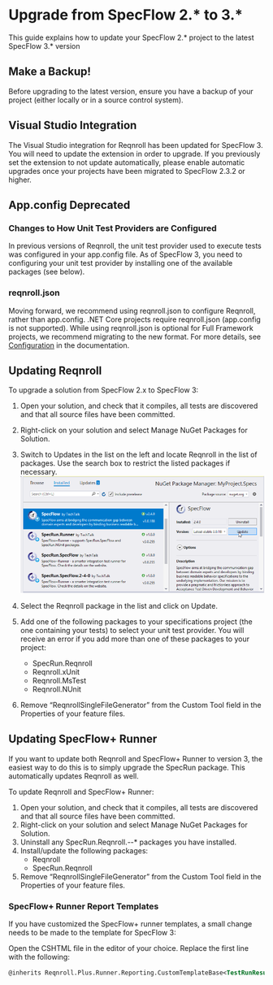 # Upgrade from SpecFlow 2.* to 3.*

This guide explains how to update your SpecFlow 2.* project to the latest SpecFlow 3.* version

## Make a Backup!

Before upgrading to the latest version, ensure you have a backup of your project (either locally or in a source control system).

## Visual Studio Integration

The Visual Studio integration for Reqnroll has been updated for SpecFlow 3. You will need to update the extension in order to upgrade. If you previously set the extension to not update automatically, please enable automatic upgrades once your projects have been migrated to SpecFlow 2.3.2 or higher.

## App.config Deprecated

### Changes to How Unit Test Providers are Configured

In previous versions of Reqnroll, the unit test provider used to execute tests was configured in your app.config file. As of SpecFlow 3, you need to configuring your unit test provider by installing one of the available packages (see below).

### reqnroll.json

Moving forward, we recommend using reqnroll.json to configure Reqnroll, rather than app.config. .NET Core projects require reqnroll.json (app.config is not supported). While using reqnroll.json is optional for Full Framework projects, we recommend migrating to the new format. For more details, see [Configuration](../Installation/Configuration.md) in the documentation.

## Updating Reqnroll

To upgrade a solution from SpecFlow 2.x to SpecFlow 3:

1. Open your solution, and check that it compiles, all tests are discovered and that all source files have been committed.
1. Right-click on your solution and select Manage NuGet Packages for Solution.
1. Switch to Updates in the list on the left and locate Reqnroll in the list of packages. Use the search box to restrict the listed packages if necessary.
![NuGet Dialog in Visual Studio](../_static/images/update-reqnroll2-nuget-packages.png)
1. Select the Reqnroll package in the list and click on Update.
1. Add one of the following packages to your specifications project (the one containing your tests) to select your unit test provider. You will receive an error if you add more than one of these packages to your project:

    - SpecRun.Reqnroll
    - Reqnroll.xUnit
    - Reqnroll.MsTest
    - Reqnroll.NUnit  

1. Remove “ReqnrollSingleFileGenerator” from the Custom Tool field in the Properties of your feature files.

## Updating SpecFlow+ Runner

If you want to update both Reqnroll and SpecFlow+ Runner to version 3, the easiest way to do this is to simply upgrade the SpecRun package. This automatically updates Reqnroll as well.

To update Reqnroll and SpecFlow+ Runner:

1. Open your solution, and check that it compiles, all tests are discovered and that all source files have been committed.
1. Right-click on your solution and select Manage NuGet Packages for Solution.
1. Uninstall any SpecRun.Reqnroll.*-*-* packages you have installed.
1. Install/update the following packages:
    - Reqnroll
    - SpecRun.Reqnroll
1. Remove “ReqnrollSingleFileGenerator” from the Custom Tool field in the Properties of your feature files.

### SpecFlow+ Runner Report Templates

If you have customized the SpecFlow+ runner templates, a small change needs to be made to the template for SpecFlow 3:

Open the CSHTML file in the editor of your choice.
Replace the first line with the following:

``` xml
@inherits Reqnroll.Plus.Runner.Reporting.CustomTemplateBase<TestRunResult>
```

